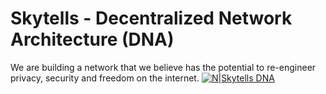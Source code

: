 # Skytells - Decentralized Network Architecture (DNA)
We are building a network that we believe has the potential to re-engineer privacy, security and freedom on the internet.
[![N|Skytells DNA](https://cdn-images-1.medium.com/max/1200/0*hoYKuIeh7LXHYE8s)](https://www.skytells.org)
